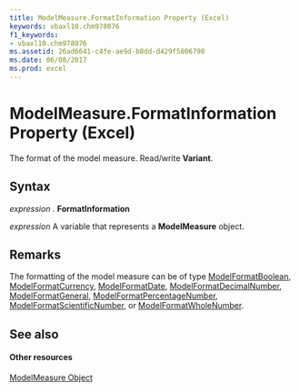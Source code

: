 ```yaml
---
title: ModelMeasure.FormatInformation Property (Excel)
keywords: vbaxl10.chm978076
f1_keywords:
- vbaxl10.chm978076
ms.assetid: 26ad6641-c4fe-ae9d-b8dd-d429f5806790
ms.date: 06/08/2017
ms.prod: excel
---
```



# ModelMeasure.FormatInformation Property (Excel)

The format of the model measure. Read/write **Variant**.


## Syntax

 _expression_ . **FormatInformation**

 _expression_ A variable that represents a **ModelMeasure** object.


## Remarks

The formatting of the model measure can be of type [ModelFormatBoolean](modelformatboolean-object-excel.md), [ModelFormatCurrency](modelformatcurrency-object-excel.md), [ModelFormatDate](modelformatdate-object-excel.md), [ModelFormatDecimalNumber](modelformatdecimalnumber-object-excel.md), [ModelFormatGeneral](modelformatgeneral-object-excel.md), [ModelFormatPercentageNumber](modelformatpercentagenumber-object-excel.md), [ModelFormatScientificNumber](modelformatscientificnumber-object-excel.md), or [ModelFormatWholeNumber](modelformatwholenumber-object-excel.md).


## See also


#### Other resources


[ModelMeasure Object](modelmeasure-object-excel.md)


